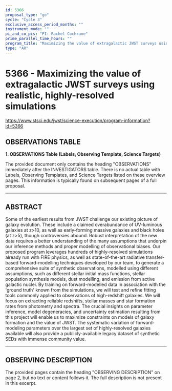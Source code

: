 ```yaml
---
id: 5366
proposal_type: "go"
cycle: "Cycle 3"
exclusive_access_period_months: ""
instrument_mode: ""
pi_and_co_pis: "PI: Rachel Cochrane"
prime_parallel_time_hours: ""
program_title: "Maximizing the value of extragalactic JWST surveys using realistic, highly-resolved simulations"
type: "AR"
---
```

# 5366 - Maximizing the value of extragalactic JWST surveys using realistic, highly-resolved simulations
https://www.stsci.edu/jwst/science-execution/program-information?id=5366
## OBSERVATIONS TABLE
**1. OBSERVATIONS Table (Labels, Observing Template, Science Targets)**

The provided document only contains the heading "OBSERVATIONS" immediately after the INVESTIGATORS table. There is no actual table with Labels, Observing Templates, and Science Targets listed on these overview pages. This information is typically found on subsequent pages of a full proposal.

---

## ABSTRACT

Some of the earliest results from JWST challenge our existing picture of galaxy evolution. These include a claimed overabundance of UV-luminous galaxies at z>10, as well as early-forming massive galaxies and black holes (at z>5), though controversies abound. Robust interpretation of the new data requires a better understanding of the many assumptions that underpin our inference methods and proper modelling of observational biases. Our proposed program leverages hundreds of highly-resolved simulations already run with FIRE physics, as well as state-of-the-art radiative transfer-based forward-modelling techniques developed by our team, to generate a comprehensive suite of synthetic observations, modelled using different assumptions, such as different stellar initial mass functions, stellar population synthesis models, dust modelling, and emission from active galactic nuclei. By training on forward-modelled data in association with the 'ground truth' known from the simulations, we will test and refine fitting tools commonly applied to observations of high-redshift galaxies. We will focus on extracting reliable redshifts, stellar masses and star formation rates from photometry and spectra. The crucial insights on parameter inference, model degeneracies, and uncertainty estimation resulting from this project will enable us to maximize constraints on models of galaxy formation and the value of JWST. The systematic variation of forward-modeling parameters over the largest set of highly-resolved galaxies available will also provide a publicly-available legacy dataset of synthetic SEDs with immense community value.

---

## OBSERVING DESCRIPTION

The provided pages contain the heading "OBSERVING DESCRIPTION" on page 2, but no text or content follows it. The full description is not present in this excerpt.